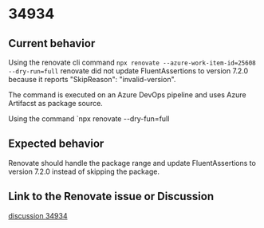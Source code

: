 # 34934

## Current behavior

Using the renovate cli command `npx renovate --azure-work-item-id=25608 --dry-run=full` renovate did not update FluentAssertions to version 7.2.0 because it reports "SkipReason": "invalid-version".

The command is executed on an Azure DevOps pipeline and uses Azure Artifacst as package source.

Using the command `npx renovate --dry-fun=full

## Expected behavior

Renovate should handle the package range and update FluentAssertions to version 7.2.0 instead of skipping the package.

## Link to the Renovate issue or Discussion

[discussion 34934](https://github.com/renovatebot/renovate/discussions/34934)
